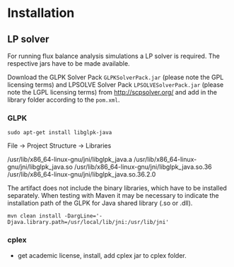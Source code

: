 # Installation

## LP solver
For running flux balance analysis simulations a LP solver is required. The respective jars have to be made available.

Download the GLPK Solver Pack `GLPKSolverPack.jar` (please note the GPL licensing terms)
and LPSOLVE Solver Pack `LPSOLVESolverPack.jar` (please note the LGPL licensing terms) from
http://scpsolver.org/ and add in the library folder according to the `pom.xml`.


### GLPK

```
sudo apt-get install libglpk-java
```

File -> Project Structure -> Libraries

/usr/lib/x86_64-linux-gnu/jni/libglpk_java.a
/usr/lib/x86_64-linux-gnu/jni/libglpk_java.so
/usr/lib/x86_64-linux-gnu/jni/libglpk_java.so.36
/usr/lib/x86_64-linux-gnu/jni/libglpk_java.so.36.2.0


The artifact does not include the binary libraries, which have to be installed separately.
When testing with Maven it may be necessary to indicate the installation path of the GLPK for Java shared library (.so or .dll).
```
mvn clean install -DargLine='-Djava.library.path=/usr/local/lib/jni:/usr/lib/jni'
```


### cplex
- get academic license, install, add cplex jar to cplex folder.
